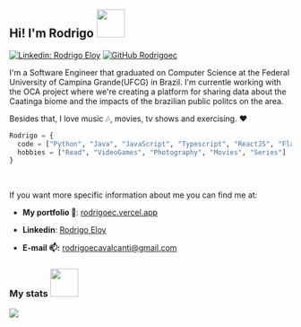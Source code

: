 <h2> Hi! I'm Rodrigo <img src="https://media.giphy.com/media/6NIC5qDsDC5uE/giphy.gif" width="50"></h2>

[![Linkedin: Rodrigo Eloy](https://img.shields.io/badge/-rodrigoec-blue?style=flat-square&logo=Linkedin&logoColor=white&link=https://www.linkedin.com/in/rodrigo-eloy/)](https://www.linkedin.com/in/rodrigo-eloy-2bb037193/)
[![GitHub Rodrigoec](https://img.shields.io/github/followers/rodrigoec?label=follow&style=social)](https://github.com/Rodrigoec)


<p>I'm a Software Engineer that graduated on Computer Science at the Federal University of Campina Grande(UFCG) in Brazil. I'm currentle working with the OCA project where we're creating a platform for sharing data about the Caatinga biome and the impacts of the brazilian public politcs on the area.</p>
    
Besides that, I love music :notes:, movies, tv shows and exercising. :heart:

```Python
Rodrigo = {
  code = ["Python", "Java", "JavaScript", "Typescript", "ReactJS", "Flask", "Express", "Docker"],
  hobbies = ["Read", "VideoGames", "Photography", "Movies", "Series"]
}
```
<br>

If you want more specific information about me you can find me at:

- **My portfolio :closed_book:**: [rodrigoec.vercel.app](https://rodrigoec.vercel.app/)

- **Linkedin**: [Rodrigo Eloy](https://www.linkedin.com/in/rodrigo-eloy-2bb037193/)

- **E-mail :mailbox::** rodrigoecavalcanti@gmail.com


<h3> My stats <img src="https://media.giphy.com/media/Mn0PsxMyaoXRu/giphy.gif" width="50" ></h3> 
<a href="https://github.com/anuraghazra/github-readme-stats">
  <img align="left" src="https://github-readme-stats.vercel.app/api?username=rodrigoec&show_icons=true&theme=onedark" />
</a>
